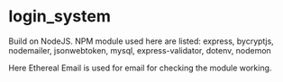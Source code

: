# login_system
Build on NodeJS.
NPM module used here are listed:
express,
bycryptjs,
nodemailer,
jsonwebtoken,
mysql,
express-validator,
dotenv,
nodemon

Here Ethereal Email is used for email for checking the module working.
